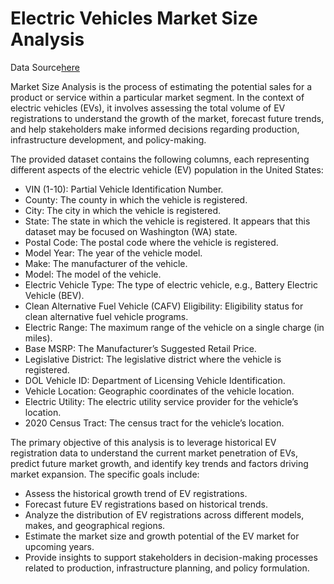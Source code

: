 # Electric Vehicles Market Size Analysis


Data Source[here](https://data.gov/)

Market Size Analysis is the process of estimating the potential sales for a product or service within a particular market segment. In the context of electric vehicles (EVs), it involves assessing the total volume of EV registrations to understand the growth of the market, forecast future trends, and help stakeholders make informed decisions regarding production, infrastructure development, and policy-making.

The provided dataset contains the following columns, each representing different aspects of the electric vehicle (EV) population in the United States:

- VIN (1-10): Partial Vehicle Identification Number.
- County: The county in which the vehicle is registered.
- City: The city in which the vehicle is registered.
- State: The state in which the vehicle is registered. It appears that this dataset may be focused on Washington (WA) state.
- Postal Code: The postal code where the vehicle is registered.
- Model Year: The year of the vehicle model.
- Make: The manufacturer of the vehicle.
- Model: The model of the vehicle.
- Electric Vehicle Type: The type of electric vehicle, e.g., Battery Electric Vehicle (BEV).
- Clean Alternative Fuel Vehicle (CAFV) Eligibility: Eligibility status for clean alternative fuel vehicle programs.
- Electric Range: The maximum range of the vehicle on a single charge (in miles).
- Base MSRP: The Manufacturer’s Suggested Retail Price.
- Legislative District: The legislative district where the vehicle is registered.
- DOL Vehicle ID: Department of Licensing Vehicle Identification.
- Vehicle Location: Geographic coordinates of the vehicle location.
- Electric Utility: The electric utility service provider for the vehicle’s location.
- 2020 Census Tract: The census tract for the vehicle’s location.


The primary objective of this analysis is to leverage historical EV registration data to understand the current market penetration of EVs, predict future market growth, and identify key trends and factors driving market expansion. The specific goals include:

+ Assess the historical growth trend of EV registrations.
+ Forecast future EV registrations based on historical trends.
+ Analyze the distribution of EV registrations across different models, makes, and geographical regions.
+ Estimate the market size and growth potential of the EV market for upcoming years.
+ Provide insights to support stakeholders in decision-making processes related to production, infrastructure planning, and policy formulation.

